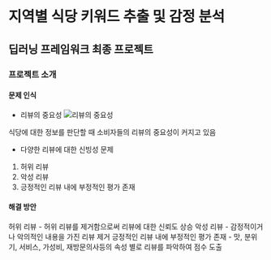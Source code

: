 # 지역별 식당 키워드 추출 및 감정 분석 
## 딥러닝 프레임워크 최종 프로젝트

### 프로젝트 소개
#### 문제 인식
+ 리뷰의 중요성
![리뷰의 중요성](https://user-images.githubusercontent.com/74261590/146880587-e1e6e809-f87f-4cc5-8d69-d864f62a8a94.png)

식당에 대한 정보를 판단할 때 소비자들의 리뷰의 중요성이 커지고 있음

+ 다양한 리뷰에 대한 신빙성 문제
1. 허위 리뷰
2. 악성 리뷰
3. 긍정적인 리뷰 내에 부정적인 평가 존재

#### 해결 방안
허위 리뷰 - 허위 리뷰를 제거함으로써 리뷰에 대한 신뢰도 상승
악성 리뷰 - 감정적이거나 악의적인 내용을 가진 리뷰 제거
긍정적인 리뷰 내에 부정적인 평가 존재 - 맛, 분위기, 서비스, 가성비, 재방문의사등의 속성 별로 리뷰를 파악하여 점수 도출
